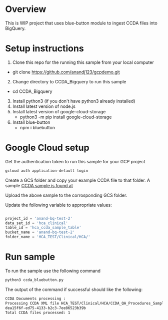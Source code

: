 # Overview
This is WIP project that uses blue-button module to ingest CCDA files into BigQuery.

# Setup instructions
1. Clone this repo for the running this sample from your local computer
- git clone https://github.com/anandj123/gcpdemo.git
2. Change directory to CCDA_Bigquery to run this sample
- cd CCDA_Bigquery
3. Install python3 (if you don't have python3 already installed)
1. Install latest version of node.js
2. Install latest version of google-cloud-storage
    - python3 -m pip install google-cloud-storage
3. Install blue-button
    - npm i bluebutton

# Google Cloud setup
Get the authentication token to run this sample for your GCP project

```sh
gcloud auth application-default login

```
Create a GCS folder and copy your example CCDA file to that folder.
A sample [CCDA sample is found at](./CCDA_QA_Procedures_Sample.xml)

Upload the above sample to the corrosponding GCS folder.

Update the following variable to appropriate values:
```python

project_id = 'anand-bq-test-2'
data_set_id = 'hca_clinical'
table_id = 'hca_ccda_sample_table'
bucket_name = 'anand-bq-test-2'
folder_name = 'HCA_TEST/Clinical/HCA/'

```

# Run sample
To run the sample use the following command

```sh
python3 ccda_bluebutton.py
```

The output of the command if successful should like the following:

```sh
CCDA Documents processing :
Processing CCDA XML file HCA_TEST/Clinical/HCA/CCDA_QA_Procedures_Sample.xml
dea15f6f-ed75-4133-b2c3-7ee86523b39b
Total CCDA files processed: 1
```